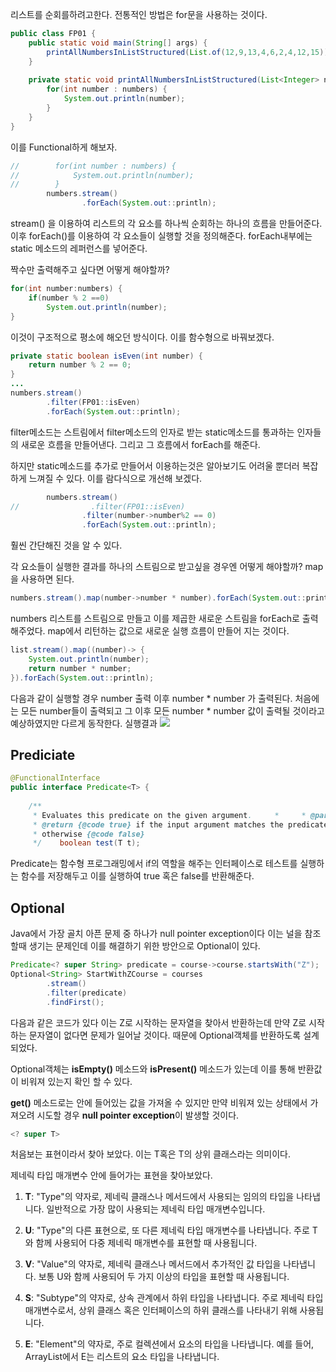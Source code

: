 리스트를 순회를하려고한다. 전통적인 방법은 for문을 사용하는 것이다.
```JAVA
public class FP01 {  
    public static void main(String[] args) {  
        printAllNumbersInListStructured(List.of(12,9,13,4,6,2,4,12,15));  
    }  
  
    private static void printAllNumbersInListStructured(List<Integer> numbers) {  
        for(int number : numbers) {  
            System.out.println(number);  
        }  
    }  
}
```

이를 Functional하게 해보자.
```JAVA
//        for(int number : numbers) {  
//            System.out.println(number);  
//        }  
        numbers.stream()  
                .forEach(System.out::println);
```
stream() 을 이용하여 리스트의 각 요소를 하나씩 순회하는 하나의 흐름을 만들어준다.
이후 forEach()를 이용하여 각 요소들이 실행할 것을 정의해준다.
forEach내부에는 static 메소드의 레퍼런스를 넣어준다.


짝수만 출력해주고 싶다면 어떻게 해야할까?
```JAVA
for(int number:numbers) {  
    if(number % 2 ==0)  
        System.out.println(number);  
}
```
이것이 구조적으로 평소에 해오던 방식이다. 이를 함수형으로 바꿔보겠다.
```JAVA
private static boolean isEven(int number) {  
    return number % 2 == 0;  
}
...
numbers.stream()  
        .filter(FP01::isEven)  
        .forEach(System.out::println);
```
filter메소드는 스트림에서 filter메소드의 인자로 받는 static메소드를 통과하는 인자들의 새로운 흐름을 만들어낸다. 그리고 그 흐름에서 forEach를 해준다.

하지만 static메소드를 추가로 만들어서 이용하는것은 알아보기도 어려울 뿐더러 복잡하게 느껴질 수 있다. 이를 람다식으로 개선해 보겠다.
```JAVA
        numbers.stream()  
//                .filter(FP01::isEven)  
                .filter(number->number%2 == 0)  
                .forEach(System.out::println);
```
훨씬 간단해진 것을 알 수 있다.

각 요소들이 실행한 결과를 하나의 스트림으로 받고싶을 경우엔 어떻게 해야할까?
map을 사용하면 된다.
```JAVA
numbers.stream().map(number->number * number).forEach(System.out::println);
```
numbers 리스트를 스트림으로 만들고 이를 제곱한 새로운 스트림을 forEach로 출력해주었다. map에서 리턴하는 값으로 새로운 실행 흐름이 만들어 지는 것이다.
```JAVA
list.stream().map((number)-> {  
    System.out.println(number);  
    return number * number;  
}).forEach(System.out::println);
```
다음과 같이 실행할 경우 number 출력 이후 number * number 가 출력된다. 처음에는 모든 number들이 출력되고 그 이후 모든 number * number 값이 출력될 것이라고 예상하였지만 다르게 동작한다.
실행결과
![](https://i.imgur.com/tL3Ddv8.png)


## Prediciate
```JAVA
@FunctionalInterface  
public interface Predicate<T> {  
  
    /**  
     * Evaluates this predicate on the given argument.     *     * @param t the input argument  
     * @return {@code true} if the input argument matches the predicate,  
     * otherwise {@code false}  
     */    boolean test(T t);
```

Predicate는 함수형 프로그래밍에서 if의 역할을 해주는 인터페이스로 테스트를 실행하는 함수를 저장해두고 이를 실행하여 true 혹은 false를 반환해준다. 

## Optional
Java에서 가장 골치 아픈 문제 중 하나가 null pointer exception이다 이는 널을 참조할때 생기는 문제인데 이를 해결하기 위한 방안으로 Optional이 있다.
```JAVA
Predicate<? super String> predicate = course->course.startsWith("Z");  
Optional<String> StartWithZCourse = courses  
        .stream()  
        .filter(predicate)  
        .findFirst();
```
다음과 같은 코드가 있다 이는 Z로 시작하는 문자열을 찾아서 반환하는데 만약 Z로 시작하는 문자열이 없다면 문제가 일어날 것이다. 때문에 Optional객체를 반환하도록 설계되었다.

Optional객체는 **isEmpty()** 메소드와 **isPresent()** 메소드가 있는데 이를 통해 반환값이 비워져 있는지 확인 할 수 있다.

**get()** 메소드로는 안에 들어있는 값을 가져올 수 있지만 만약 비워져 있는 상태에서 가져오려 시도할 경우 **null pointer exception**이 발생할 것이다.


```JAVA
<? super T>
```
처음보는 표현이라서 찾아 보았다. 이는 T혹은 T의 상위 클래스라는 의미이다.

제네릭 타입 매개변수 안에 들어가는 표현을 찾아보았다.
1. **T**: "Type"의 약자로, 제네릭 클래스나 메서드에서 사용되는 임의의 타입을 나타냅니다. 일반적으로 가장 많이 사용되는 제네릭 타입 매개변수입니다.
    
2. **U**: "Type"의 다른 표현으로, 또 다른 제네릭 타입 매개변수를 나타냅니다. 주로 T와 함께 사용되어 다중 제네릭 매개변수를 표현할 때 사용됩니다.
    
3. **V**: "Value"의 약자로, 제네릭 클래스나 메서드에서 추가적인 값 타입을 나타냅니다. 보통 U와 함께 사용되어 두 가지 이상의 타입을 표현할 때 사용됩니다.
    
4. **S**: "Subtype"의 약자로, 상속 관계에서 하위 타입을 나타냅니다. 주로 제네릭 타입 매개변수로서, 상위 클래스 혹은 인터페이스의 하위 클래스를 나타내기 위해 사용됩니다.
    
5. **E**: "Element"의 약자로, 주로 컬렉션에서 요소의 타입을 나타냅니다. 예를 들어, ArrayList<E>에서 E는 리스트의 요소 타입을 나타냅니다.
